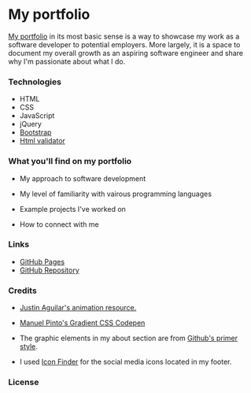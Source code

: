 # My portfolio

[My portfolio](https://emblair96.github.io/) in its most basic sense is a way to showcase my work as a software developer to potential employers.  More largely, it is a space to document my overall growth as an aspiring software engineer and share why I'm passionate about what I do.

### Technologies
* HTML
* CSS
* JavaScript
* jQuery
* [Bootstrap](https://getbootstrap.com/)
* [Html validator](https://www.freeformatter.com/html-validator.html)

### What you'll find on my portfolio

* My approach to software development

* My level of familiarity with vairous programming languages

* Example projects I've worked on

* How to connect with me

### Links 
* [GitHub Pages](https://emblair96.github.io/)
* [GitHub Repository](https://github.com/emblair96/emblair96.github.io)

### Credits
* [Justin Aguilar's animation resource.](http://www.justinaguilar.com/animations/#)

* [Manuel Pinto's Gradient CSS Codepen](https://codepen.io/P1N2O/pen/pyBNzX)

* The graphic elements in my about section are from [Github's primer style](https://primer.style/octicons/).  

* I used [Icon Finder](https://www.iconfinder.com/social-media-icons) for the social media icons located in my footer.

### License